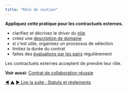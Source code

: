 ```yaml
---
title: "Rôle de soutien"
---
```



<strong>Appliquez cette pratique pour les contractuels externes.</strong>

- clarifiez et décrivez le <dfn data-info="Driver organisationnel: Un driver (aussi appelée &quot;intention&quot; en français) est le motif d’une personne ou d’un groupe à répondre à une situation particulière. Un driver est considéré comme un **driver organisationnel** si le fait d&#x27;y répondre aiderait l’organisation à générer de la valeur, à éliminer du gaspillage ou à éviter des conséquences inattendues.">driver</dfn> du [rôle](role.html)
- créez une [description de domaine](clarify-and-develop-domains.html)
- si c'est utile, organisez un processus de sélection
- limitez la durée du contrat
- faites des [évaluations par les pairs](peer-review.html) régulièrement

Les contractuels externes acceptent de prendre leur rôle.

**Voir aussi:** [Contrat de collaboration réussie](contract-for-successful-collaboration.html)

<div class="bottom-nav">
<a href="transparent-salary.html" title="Retour à : Transparence salariale">◀</a> <a href="enablers-of-collaboration.html" title="Remonter: Catalyser la collaboration">▲</a> <a href="bylaws.html" title="Lire la suite : Statuts et règlements">▶ Lire la suite : Statuts et règlements</a>
</div>


<script type="text/javascript">
Mousetrap.bind('g n', function() {
    window.location.href = 'bylaws.html';
    return false;
});
</script>

